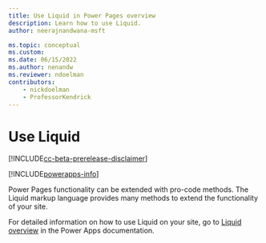 ```yaml
---
title: Use Liquid in Power Pages overview
description: Learn how to use Liquid.
author: neerajnandwana-msft

ms.topic: conceptual
ms.custom: 
ms.date: 06/15/2022
ms.author: nenandw
ms.reviewer: ndoelman
contributors:
    - nickdoelman
    - ProfessorKendrick
---
```


# Use Liquid

[!INCLUDE[cc-beta-prerelease-disclaimer](../includes/cc-beta-prerelease-disclaimer.md)]

[!INCLUDE[powerapps-info](../includes/cc-powerapps-info.md)]

Power Pages functionality can be extended with pro-code methods. The Liquid markup language provides many methods to extend the functionality of your site.

For detailed information on how to use Liquid on your site, go to [Liquid overview](/powerapps/maker/portals/liquid/liquid-overview) in the Power Apps documentation.

